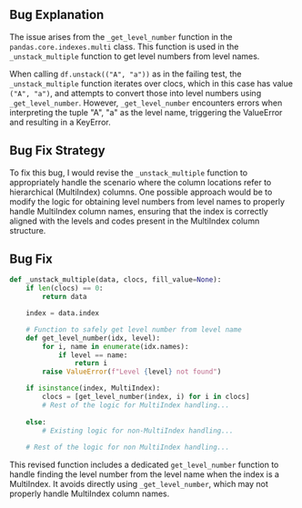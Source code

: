 ## Bug Explanation
The issue arises from the `_get_level_number` function in the `pandas.core.indexes.multi` class. This function is used in the `_unstack_multiple` function to get level numbers from level names.

When calling `df.unstack(("A", "a"))` as in the failing test, the `_unstack_multiple` function iterates over clocs, which in this case has value `("A", "a")`, and attempts to convert those into level numbers using `_get_level_number`. However, `_get_level_number` encounters errors when interpreting the tuple "A", "a" as the level name, triggering the ValueError and resulting in a KeyError.

## Bug Fix Strategy
To fix this bug, I would revise the `_unstack_multiple` function to appropriately handle the scenario where the column locations refer to hierarchical (MultiIndex) columns. One possible approach would be to modify the logic for obtaining level numbers from level names to properly handle MultiIndex column names, ensuring that the index is correctly aligned with the levels and codes present in the MultiIndex column structure.

## Bug Fix

```python
def _unstack_multiple(data, clocs, fill_value=None):
    if len(clocs) == 0:
        return data

    index = data.index

    # Function to safely get level number from level name
    def get_level_number(idx, level):
        for i, name in enumerate(idx.names):
            if level == name:
                return i
        raise ValueError(f"Level {level} not found")

    if isinstance(index, MultiIndex):
        clocs = [get_level_number(index, i) for i in clocs]
        # Rest of the logic for MultiIndex handling...
        
    else:
        # Existing logic for non-MultiIndex handling...
        
    # Rest of the logic for non MultiIndex handling...
``` 

This revised function includes a dedicated `get_level_number` function to handle finding the level number from the level name when the index is a MultiIndex. It avoids directly using `_get_level_number`, which may not properly handle MultiIndex column names.